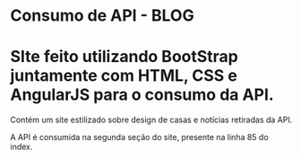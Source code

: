 # Consumo de API - BLOG

# SIte feito utilizando BootStrap juntamente com HTML, CSS e AngularJS para o consumo da API.

Contém um site estilizado sobre design de casas e notícias retiradas da API.

A API é consumida na segunda seção do site, presente na linha 85 do index.
